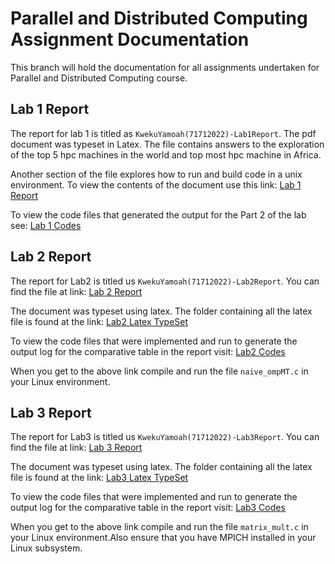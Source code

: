 # Parallel and Distributed Computing Assignment Documentation
This branch will hold the documentation for all assignments undertaken for Parallel and Distributed Computing course.

## Lab 1 Report
The report for lab 1 is titled as `KwekuYamoah(71712022)-Lab1Report`. The pdf document was typeset in Latex. The file contains answers to the exploration of the top 5 hpc machines in the world and top most hpc machine in Africa. 

Another section of the file explores how to run and build code in a unix environment. To view the contents of the document use this link: [Lab 1 Report](https://github.com/KwekuYamoah/Parallel-and-Distributed-Computing/blob/e0dc0f747d5cdd237bd1aa82770f1b89f798f01e/KwekuYamoah(71712022)-Lab1Report.pdf)

To view the code files that generated the output for the Part 2 of the lab see: [Lab 1 Codes](https://github.com/KwekuYamoah/Parallel-and-Distributed-Computing/tree/main/Lab1/Codes)

## Lab 2 Report
The report for Lab2 is titled us `KwekuYamoah(71712022)-Lab2Report`. You can find the file at link: [Lab 2 Report](https://github.com/KwekuYamoah/Parallel-and-Distributed-Computing/blob/88d71a2eb3701d7c36774cd4140bf21e36e2c614/README.md#L14)

The document was typeset using latex. The folder containing all the latex file is found at the link: [Lab2 Latex TypeSet](https://github.com/KwekuYamoah/Parallel-and-Distributed-Computing/blob/88d71a2eb3701d7c36774cd4140bf21e36e2c614/README.md#L12)

To view the code files that were implemented and run to generate the output log for the comparative table in the report visit: [Lab2 Codes](https://github.com/KwekuYamoah/Parallel-and-Distributed-Computing/tree/main/Lab2)

When you get to the above link compile and run the file `naive_ompMT.c` in your Linux environment.

## Lab 3 Report
The report for Lab3 is titled us `KwekuYamoah(71712022)-Lab3Report`. You can find the file at link: [Lab 3 Report](https://github.com/KwekuYamoah/Parallel-and-Distributed-Computing/blob/documentation/KwekuYamoah(71712022)-Lab3Report.pdf)

The document was typeset using latex. The folder containing all the latex file is found at the link: [Lab3 Latex TypeSet](https://github.com/KwekuYamoah/Parallel-and-Distributed-Computing/tree/documentation/Latex-Reports/Lab3)

To view the code files that were implemented and run to generate the output log for the comparative table in the report visit: [Lab3 Codes](https://github.com/KwekuYamoah/Parallel-and-Distributed-Computing/tree/main/Lab3)

When you get to the above link compile and run the file `matrix_mult.c` in your Linux environment.Also ensure that you have MPICH installed in your Linux subsystem.